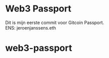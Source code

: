 # Web3 Passport
Dit is mijn eerste commit voor Gitcoin Passport.  
ENS: jeroenjanssens.eth  
# web3-passport

